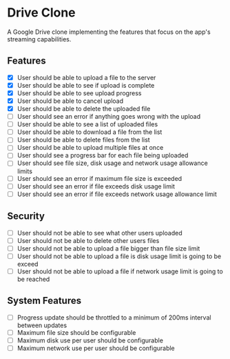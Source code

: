 # Drive Clone

A Google Drive clone implementing the features that focus on the app's streaming capabilities.

## Features

- [x] User should be able to upload a file to the server
- [x] User should be able to see if upload is complete
- [x] User should be able to see upload progress
- [x] User should be able to cancel upload
- [x] User should be able to delete the uploaded file
- [ ] User should see an error if anything goes wrong with the upload
- [ ] User should be able to see a list of uploaded files
- [ ] User should be able to download a file from the list
- [ ] User should be able to delete files from the list
- [ ] User should be able to upload multiple files at once
- [ ] User should see a progress bar for each file being uploaded
- [ ] User should see file size, disk usage and network usage allowance limits
- [ ] User should see an error if maximum file size is exceeded
- [ ] User should see an error if file exceeds disk usage limit
- [ ] User should see an error if file exceeds network usage allowance limit

## Security

- [ ] User should not be able to see what other users uploaded
- [ ] User should not be able to delete other users files
- [ ] User should not be able to upload a file bigger than file size limit
- [ ] User should not be able to upload a file is disk usage limit is going to be exceed
- [ ] User should not be able to upload a file if network usage limit is going to be reached

## System Features

- [ ] Progress update should be throttled to a minimum of 200ms interval between updates
- [ ] Maximum file size should be configurable
- [ ] Maximum disk use per user should be configurable
- [ ] Maximum network use per user should be configurable
